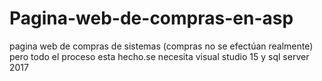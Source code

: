 # Pagina-web-de-compras-en-asp
pagina web de compras de sistemas (compras no se efectúan realmente) pero todo el proceso esta hecho.se necesita visual studio 15 y sql server 2017

